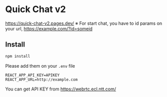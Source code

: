 # Quick Chat v2
https://quick-chat-v2.pages.dev/
※ For start chat, you have to id params on your url, https://example.com/?id=someid

## Install
```sh
npm install
```
Please add them on your `.env` file
```
REACT_APP_API_KEY=APIKEY
REACT_APP_URL=http://example.com
```

You can get API KEY from https://webrtc.ecl.ntt.com/
